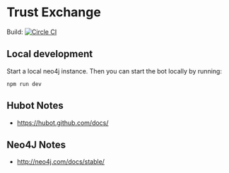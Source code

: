 # Trust Exchange

Build: [![Circle CI](https://circleci.com/gh/citizencode/trust-exchange/tree/master.svg?style=svg)](https://circleci.com/gh/citizencode/trust-exchange/tree/master)

## Local development

Start a local neo4j instance.  Then you can start the bot locally by running:

    npm run dev

## Hubot Notes

- https://hubot.github.com/docs/

## Neo4J Notes

- http://neo4j.com/docs/stable/
